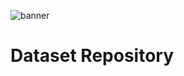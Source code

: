 ![banner](https://github.com/user-attachments/assets/9474436d-8954-463f-9bf6-83add23defec)

# Dataset Repository

